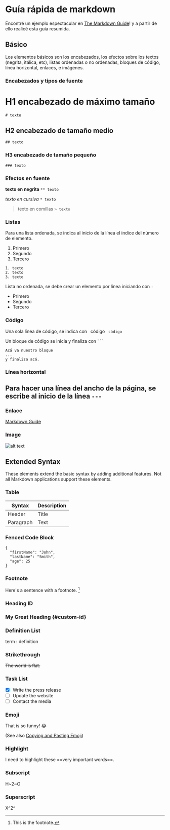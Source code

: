 # Guía rápida de markdown

Encontré un ejemplo espectacular en [The Markdown Guide](https://www.markdownguide.org)! y a partir de ello realicé esta guía resumida.

## Básico

Los elementos básicos son los encabezados, los efectos sobre los textos (negrita, itálica, etc), listas ordenadas o no ordenadas, bloques de código, línea horizontal, enlaces, e imágenes.

### Encabezados y tipos de fuente

# H1 encabezado de máximo tamaño
`# texto`
## H2 encabezado de tamaño medio
`## texto`
### H3 encabezado de tamaño pequeño
`### texto`

### Efectos en fuente

**texto en negrita**
`** texto`

*texto en cursiva*
`* texto`

> texto en comillas 
`> texto`

### Listas
Para una lista ordenada, se indica al inicio de la línea el indice del número de elemento.

1. Primero
2. Segundo
3. Tercero
```
1. texto
2. texto 
3. texto
```

Lista no ordenada, se debe crear un elemento por línea iniciando con `-`

- Primero
- Segundo
- Tercero

### Código
Una sola línea de código, se indica con ` `código` `
`código`

Un bloque de código se inicia y finaliza con ` ``` `
```
Acá va nuestro bloque
...
y finaliza acá.
```

### Línea horizontal
Para hacer una línea del ancho de la página, se escribe al inicio de la línea `---`
---

### Enlace

[Markdown Guide](https://www.markdownguide.org)

### Image

![alt text](https://www.markdownguide.org/assets/images/tux.png)

## Extended Syntax

These elements extend the basic syntax by adding additional features. Not all Markdown applications support these elements.

### Table

| Syntax | Description |
| ----------- | ----------- |
| Header | Title |
| Paragraph | Text |

### Fenced Code Block

```
{
  "firstName": "John",
  "lastName": "Smith",
  "age": 25
}
```

### Footnote

Here's a sentence with a footnote. [^1]

[^1]: This is the footnote.

### Heading ID

### My Great Heading {#custom-id}

### Definition List

term
: definition

### Strikethrough

~~The world is flat.~~

### Task List

- [x] Write the press release
- [ ] Update the website
- [ ] Contact the media

### Emoji

That is so funny! :joy:

(See also [Copying and Pasting Emoji](https://www.markdownguide.org/extended-syntax/#copying-and-pasting-emoji))

### Highlight

I need to highlight these ==very important words==.

### Subscript

H~2~O

### Superscript

X^2^
